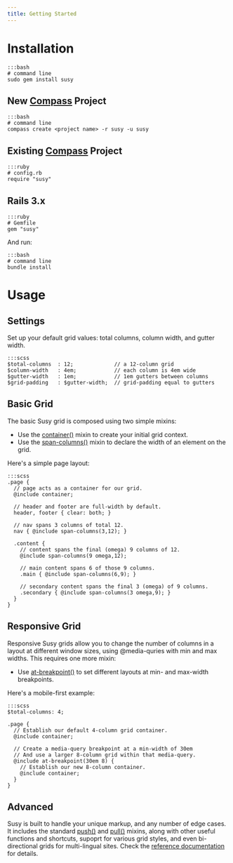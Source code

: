 ```yaml
---
title: Getting Started
---
```


# Installation

    :::bash
    # command line
    sudo gem install susy

## New [Compass](http://www.compass-style.org) Project

    :::bash
    # command line
    compass create <project name> -r susy -u susy

## Existing [Compass](http://www.compass-style.org) Project

    :::ruby
    # config.rb
    require "susy"
    
## Rails 3.x

    :::ruby
    # Gemfile
    gem "susy"

And run:

    :::bash
    # command line
    bundle install

# Usage

## Settings
Set up your default grid values: total columns, column width, and gutter width.

    :::scss
    $total-columns  : 12;             // a 12-column grid
    $column-width   : 4em;            // each column is 4em wide
    $gutter-width   : 1em;            // 1em gutters between columns
    $grid-padding   : $gutter-width;  // grid-padding equal to gutters

## Basic Grid
The basic Susy grid is composed using two simple mixins:

- Use the [container()][container] mixin to create your initial grid context.
- Use the [span-columns()][span-columns] mixin to declare 
  the width of an element on the grid.

Here's a simple page layout:

    :::scss
    .page { 
      // page acts as a container for our grid.
      @include container; 
      
      // header and footer are full-width by default.
      header, footer { clear: both; }
      
      // nav spans 3 columns of total 12.
      nav { @include span-columns(3,12); }

      .content { 
        // content spans the final (omega) 9 columns of 12.
        @include span-columns(9 omega,12);

        // main content spans 6 of those 9 columns.
        .main { @include span-columns(6,9); }

        // secondary content spans the final 3 (omega) of 9 columns.
        .secondary { @include span-columns(3 omega,9); }
      }
    }

## Responsive Grid
Responsive Susy grids allow you to change the number of columns in a layout 
at different window sizes, using @media-quries with min and max widths.
This requires one more mixin:

- Use [at-breakpoint()][at-breakpoint] to set different layouts
  at min- and max-width breakpoints.

Here's a mobile-first example:

    :::scss
    $total-columns: 4;

    .page {
      // Establish our default 4-column grid container.
      @include container;

      // Create a media-query breakpoint at a min-width of 30em
      // And use a larger 8-column grid within that media-query.
      @include at-breakpoint(30em 8) { 
        // Establish our new 8-column container.
        @include container; 
      }
    }

## Advanced
Susy is built to handle your unique markup, and any number of edge cases.
It includes the standard [push()][push] and [pull()][pull] mixins,
along with other useful functions and shortcuts,
supoprt for various grid styles, 
and even bi-directional grids for multi-lingual sites.
Check the [reference documentation][reference] for details.

[reference]: reference
[container]: reference#container
[span-columns]: reference#span-columns
[at-breakpoint]: reference#at-breakpoint
[push]: reference#push
[pull]: reference#pull
